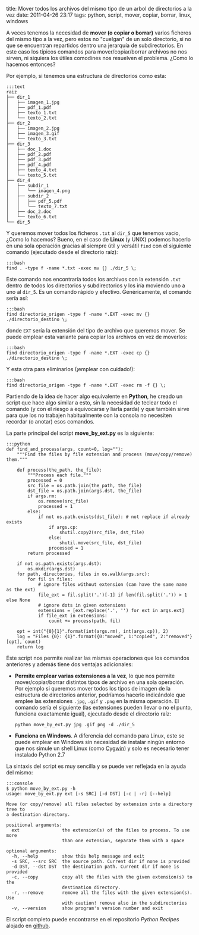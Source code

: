 title: Mover todos los archivos del mismo tipo de un arbol de directorios a la vez
date: 2011-04-26 23:17
tags: python, script, mover, copiar, borrar, linux, windows

A veces tenemos la necesidad de **mover (o copiar o borrar)** varios ficheros 
del mismo tipo a la vez, pero estos no "cuelgan" de un solo directorio, si no 
que se encuentran repartidos dentro una jerarquía de subdirectorios. En este 
caso los típicos comandos para mover/copiar/borrar archivos no nos sirven, ni 
siquiera los útiles comodines nos resuelven el problema.  ¿Como lo hacemos 
entonces?

Por ejemplo, si tenemos una estructura de directorios como esta:

    :::text
    raiz
    ├── dir_1
    │   ├── imagen_1.jpg
    │   ├── pdf_1.pdf
    │   ├── texto_1.txt
    │   └── texto_2.txt
    ├── dir_2
    │   ├── imagen_2.jpg
    │   ├── imagen_3.gif
    │   └── texto_3.txt
    ├── dir_3
    │   ├── doc_1.doc
    │   ├── pdf_2.pdf
    │   ├── pdf_3.pdf
    │   ├── pdf_4.pdf
    │   ├── texto_4.txt
    │   └── texto_5.txt
    ├── dir_4
    │   ├── subdir_1
    │   │   └── imagen_4.png
    │   ├── subdir_2
    │   │   ├── pdf_5.pdf
    │   │   └── texto_7.txt
    │   ├── doc_2.doc
    │   └── texto_6.txt
    └── dir_5


Y queremos mover todos los ficheros `.txt` al `dir_5` que tenemos vacío, ¿Como 
lo hacemos? Bueno, en el caso de **Linux** (y UNIX) podemos hacerlo en una sola 
operación gracias al siempre útil y versátil `find` con el siguiente comando 
(ejecutado desde el directorio raíz):

    :::bash
    find . -type f -name *.txt -exec mv {} ./dir_5 \;


Este comando nos encontraría todos los archivos con la extensión `.txt` dentro 
de todos los directorios y subdirectorios y los iría moviendo uno a uno al 
`dir_5`. Es un comando rápido y efectivo. Genéricamente, el comando sería así:

    :::bash
    find directorio_origen -type f -name *.EXT -exec mv {} ./directorio_destino \;


donde `EXT` sería la extensión del tipo de archivo que queremos mover. Se puede 
emplear esta variante para copiar los archivos en vez de moverlos:

    :::bash
    find directorio_origen -type f -name *.EXT -exec cp {} ./directorio_destino \;


Y esta otra para eliminarlos (¡emplear con cuidado!):

    :::bash
    find directorio_origen -type f -name *.EXT -exec rm -f {} \;


Partiendo de la idea de hacer algo equivalente en **Python**, he creado un 
script que hace algo similar a esto, sin la necesidad de teclear todo el comando 
(y con el riesgo a equivocarse y liarla parda) y que también sirve para que los 
no trabajen habitualmente con la consola no necesiten recordar (o anotar) esos 
comandos.

La parte principal del script **move_by_ext.py** es la siguiente:

    :::python
    def find_and_process(args, count=0, log=""):
        """Find the files by file extension and process (move/copy/remove) them."""
    
        def process(the_path, the_file):
            """Process each file."""
            processed = 0
            src_file = os.path.join(the_path, the_file)
            dst_file = os.path.join(args.dst, the_file)
            if args.rm:
                os.remove(src_file)
                processed = 1
            else:
                if not os.path.exists(dst_file): # not replace if already exists 
                    if args.cp:
                        shutil.copy2(src_file, dst_file)
                    else:
                        shutil.move(src_file, dst_file)
                    processed = 1
            return processed
    
        if not os.path.exists(args.dst):
            os.mkdir(args.dst)
        for path, directories, files in os.walk(args.src):
            for fil in files:
                # ignore files without extension (can have the same name as the ext)
                file_ext = fil.split('.')[-1] if len(fil.split('.')) > 1 else None
                # ignore dots in given extensions
                extensions = [ext.replace('.', '') for ext in args.ext]
                if file_ext in extensions:
                    count += process(path, fil)
    
        opt = int("{0}{1}".format(int(args.rm), int(args.cp)), 2)
        log = "Files {0}: {1}".format({0:"moved", 1:"copied", 2:"removed"}[opt], count)
        return log

Este script nos permite realizar las mismas operaciones que los comandos 
anteriores y además tiene dos ventajas adicionales:

* **Permite emplear varias extensiones a la vez**, lo que nos permite
mover/copiar/borrar distintos tipos de archivo en una sola operación.
Por ejemplo si queremos mover todos los tipos de imagen de la estructura de 
directorios anterior, podríamos hacerlo indicándole que emplee las extensiones 
`.jpg`, `.gif` y `.png` en la misma operación. El comando sería el siguiente 
(las extensiones pueden llevar o no el punto, funciona exactamente igual), 
ejecutado desde el directorio raíz:


    `python move_by_ext.py jpg .gif png -d ./dir_5`

* **Funciona en Windows**. A diferencia del comando para Linux, este se puede 
emplear en Windows sin necesidad de instalar ningún entorno que nos simule un 
shell Linux (como [Cygwin](http://www.cygwin.com/)) y solo es necesario tener 
instalado Python 2.7

La sintaxis del script es muy sencilla y se puede ver reflejada en la ayuda del 
mismo:

    :::console
    $ python move_by_ext.py -h
    usage: move_by_ext.py ext [-s SRC] [-d DST] [-c | -r] [--help]
    
    Move (or copy/remove) all files selected by extension into a directory tree to
    a destination directory.
    
    positional arguments:
      ext                the extension(s) of the files to process. To use more
                         than one extension, separate them with a space
    
    optional arguments:
      -h, --help         show this help message and exit
      -s SRC, --src SRC  the source path. Current dir if none is provided
      -d DST, --dst DST  the destination path. Current dir if none is provided
      -c, --copy         copy all the files with the given extension(s) to the
                         destination directory.
      -r, --remove       remove all the files with the given extension(s). Use
                         with caution! remove also in the subdirectories
      -v, --version      show program's version number and exit


El script completo puede encontrarse en el repositorio *Python Recipes* alojado
en [github][gh].

  [gh]: http://github.com/joedicastro/python-recipes

